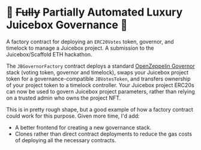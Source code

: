# 🍌 ~~Fully~~ Partially Automated Luxury Juicebox Governance 🧃

A factory contract for deploying an `ERC20Votes` token, governor, and timelock to manage a Juicebox project. A submission to the Juicebox/Scaffold ETH hackathon.

The `JBGovernorFactory` contract deploys a standard [OpenZeppelin Governor](https://blog.openzeppelin.com/governor-smart-contract/) stack (voting token, governor and timelock), swaps your Juicebox project token for a governance-compatible `JBVotesToken`, and transfers ownership of your project token to a timelock controller. Your Juicebox project ERC20s can now be used to govern Juicebox project parameters, rather than relying on a trusted admin who owns the project NFT.

This is in pretty rough shape, but a good example of how a factory contract could work for this purpose. Given more time, I'd add:

- A better frontend for creating a new governance stack.
- Clones rather than direct contract deployments to reduce the gas costs of deploying all the necessary contracts.
